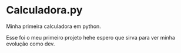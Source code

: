 # Calculadora.py
Minha primeira calculadora em python.

Esse foi o meu primeiro projeto hehe
espero que sirva para ver minha evolução como dev.
